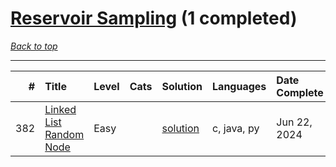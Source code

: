 # [Reservoir Sampling](<https://leetcode.com/tag/Reservoir-Sampling/>) (1 completed)

*[Back to top](<../../README.md>)*

------

|   # | Title                                                                              | Level   | Cats   | Solution                                          | Languages   | Date Complete   |
|----:|:-----------------------------------------------------------------------------------|:--------|:-------|:--------------------------------------------------|:------------|:----------------|
| 382 | [Linked List Random Node](<https://leetcode.com/problems/linked-list-random-node>) | Easy    |        | [solution](<../_382. Linked List Random Node.md>) | c, java, py | Jun 22, 2024    |